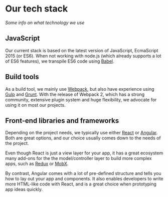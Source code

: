 # Our tech stack

_Some info on what technology we use_

## JavaScript

Our current stack is based on the latest version of JavaScript, EcmaScript 2015 (or ES6). When not working with node.js (which already supports a lot of ES6 features), we transpile ES6 code using [Babel](https://babeljs.io/).

## Build tools
As a build tool, we mainly use [Webpack](https://webpack.github.io/), but also have experience using [Gulp](http://gulpjs.com/) and [Grunt](https://gruntjs.com/). With the release of Webpack 2, which has a strong community, extensive plugin system and huge flexibility, we advocate for using it on most our projects.

## Front-end libraries and frameworks
Depending on the project needs, we typically use either [React](https://facebook.github.io/react/) or [Angular](https://angular.io/). Both are great options, and our choice usually comes down to the needs of the project.

Even though React is just a view layer for your app, it has a great ecosystem many add-ons for the the model/controller layer to build more complex apps, such as [Redux](http://redux.js.org/) or [MobX](https://github.com/mobxjs/mobx).

By contrast, Angular comes with a lot of pre-defined structure and tells you how to lay out your app and components. It also enables developers to write more HTML-like code with React, and is a great choice when prototyping app ideas quickly.
